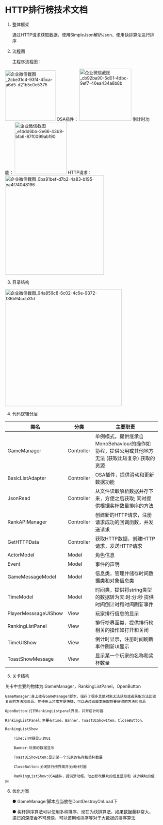 # HTTP排行榜技术文档

1. 整体框架

    通过HTTP请求获取数据，使用SimpleJson解析Json，使用快排算法进行排序
    
    
2. 流程图

    主程序流程图：
<img width="166" alt="企业微信截图_2cbe31c4-93f4-45ca-a6d5-d21b5c0c5375" src="https://user-images.githubusercontent.com/93114635/141043820-87f7dd71-a0af-4a1f-bfd9-8ae201b1c7b0.png">
    OSA插件：
<img width="171" alt="企业微信截图_cb92ba90-5d01-4dbc-9ef7-40ea434a8b8b" src="https://user-images.githubusercontent.com/93114635/141044291-905eb96e-36d2-4236-b50a-e5e556a5fc7b.png">
    倒计时功能：
<img width="171" alt="企业微信截图_e14dd6bb-3e66-43b8-bfa6-87f0099ab190" src="https://user-images.githubusercontent.com/93114635/141044709-668ad876-a341-4919-938c-9a86c6152745.png">
    HTTP请求：
    <img width="326" alt="企业微信截图_0ba91bef-d7b2-4a83-b195-ea4f74048196" src="https://user-images.githubusercontent.com/93114635/141047870-12a4bf3d-12a2-4b46-ba1f-24e2bf31a4d3.png">


3. 目录结构

<img width="384" alt="企业微信截图_94a856c8-6c02-4c9e-9372-f36b94ccb31d" src="https://user-images.githubusercontent.com/93114635/140716037-46f0ba5e-8503-4cff-9242-7dc7caed97f6.png">


4. 代码逻辑分层

类名| 分类 |主要职责
-------- | -----| ----
GameManager  | Controller|单例模式，提供继承自MonoBehaviour的操作如协程，提供公用或其他地方无法 (获取比较复杂) 获取的资源
BasicListAdapter  | Controller|OSA插件，提供滑动和更新数据功能
JsonRead  | Controller|从文件读取解析数据并存下来，方便之后获取; 同时提供根据奖杯数量排序的方法
RankAPIManager | Controller  |  创建新的HTTP请求，注册请求成功的回调函数，并发送请求
GetHTTPData | Controller | 获取HTTP数据，创建HTTP请求，发送HTTP请求
ActorModel  | Model|角色信息
Event  | Model|事件的声明
GameMessageModel  | Model|信息类，管理并储存时间数据类和对象信息类
TimeModel  | Model|时间类，提供将string类型的数据转为天:时:分:秒 提供时间倒计时和时间刷新事件
PlayerMesssageUIShow  | View|玩家排行信息的显示
RankingListPanel  | View|排行榜界面类，提供排行榜相关的操作如打开和关闭
TimeUIShow  | View|倒计时显示，注册时间刷新事件刷新UI显示
ToastShowMessage  | View|显示某一个玩家的名称和奖杯数量

5. 关卡结构

关卡中主要的物体为:GameManager，RankingListPanel，OpenButton

    GameManager:身上挂有GameManager脚本，储存了很多其他对象无法获取或者获取方法比较复杂的方法和资源，在使用上非常方便快捷，可以通过该脚本获取想要获得的方法和资源
    
    OpenButton:打开RankingListpanel界面，并开启计时器 
    
    RankingListPanel:主要有Time，Banner，ToastUIShowItem，CloseButton，
    
    RankingListShow 
    
        Time:计时器显示的UI
        
        Banner:玩家的数据显示
        
        ToastUIShowItem:显示某一个玩家的名称和奖杯数量
        
        CloseButton:关闭排行榜界面并关闭计时器
        
        RankingListShow:OSA插件，提供滑动框，动态修改模块的信息显示和 减少模块的使用
    
6. 优化方案

    ● GameManager脚本应当放在DontDestroyOnLoad下
    
    ● 奖杯排序算法可以使用多种排序，现在为快排算法，如果数据量非常大，
递归的深度会不可想像，可以该用堆排序等对于大数据的排序算法
